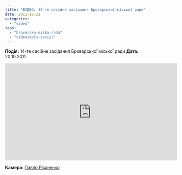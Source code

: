 ```yaml
---
title: "ВІДЕО: 14-те сесійне засідання Броварської міської ради"
date: 2011-10-21
categories: 
  - "video"
tags: 
  - "brovarska-miska-rada"
  - "videozapis-sesiyi"
---
```


**Подія:** 14-те сесійне засідання Броварської міської ради **Дата:** 20.10.2011

<iframe width="560" height="315" src="http://www.youtube.com/embed/ddIoqCH2YTI" frameborder="0" allowfullscreen></iframe>

**Камера:** [Павло Різаненко](http://rizanenko.org "Павло Різаненко")
